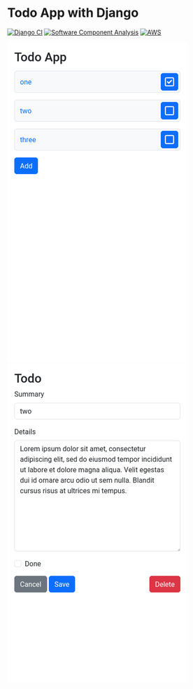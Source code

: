 # Todo App with Django

[![Django CI](https://github.com/blankzero0/todoapp-django/actions/workflows/django.yml/badge.svg)](https://github.com/blankzero0/todoapp-django/actions/workflows/django.yml)
[![Software Component Analysis](https://github.com/blankzero0/todoapp-django/actions/workflows/sca.yml/badge.svg)](https://github.com/blankzero0/todoapp-django/actions/workflows/sca.yml)
[![AWS](https://github.com/blankzero0/todoapp-django/actions/workflows/aws.yml/badge.svg)](https://github.com/blankzero0/todoapp-django/actions/workflows/aws.yml)

![list](./docs/list.png)
![edit](./docs/edit.png)
